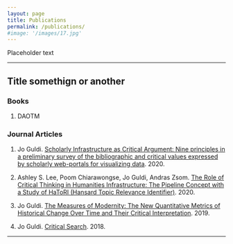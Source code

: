```yaml
---
layout: page
title: Publications
permalink: /publications/
#image: '/images/17.jpg'
---
```


Placeholder text

***

## Title somethign or another 

### Books

1. DAOTM

### Journal Articles 

1. Jo Guldi. [Scholarly Infrastructure as Critical Argument: Nine principles in a preliminary survey of the bibliographic and critical values expressed by scholarly web-portals for visualizing data](http://www.digitalhumanities.org/dhq/vol/14/3/000463/000463.html). 2020.

2. Ashley S. Lee, Poom Chiarawongse, Jo Guldi, Andras Zsom. [The Role of Critical Thinking in Humanities Infrastructure: The Pipeline Concept with a Study of HaToRI (Hansard Topic Relevance Identifier)](http://digitalhumanities.org/dhq/vol/14/3/000481/000481.html). 2020.

3. Jo Guldi. [The Measures of Modernity: The New Quantitative Metrics of Historical Change Over Time and Their Critical Interpretation](https://brill.com/view/journals/hcm/7/1/article-p899_42.xml). 2019.

4. Jo Guldi. [Critical Search](https://culturalanalytics.org/article/11028). 2018.


***
